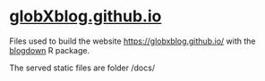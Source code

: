 # [globXblog.github.io](https://globxblog.github.io/)

Files used to build the website <https://globxblog.github.io/> with the [blogdown](https://bookdown.org/yihui/blogdown/) R package.

The served static files are folder /docs/




